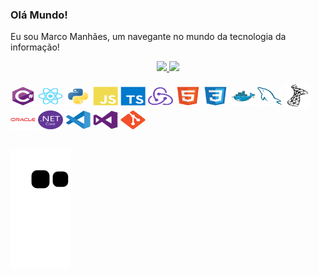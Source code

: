 ### Olá Mundo! ###
 
Eu sou Marco Manhães, um navegante no mundo da tecnologia da informação!

<div align="center">
  <a href="https://github.com/marcomanhaes">
    <img height="150em" src="https://github-readme-stats.vercel.app/api?username=marcomanhaes&count_private=true&include_all_commits=true&show_icons=true&theme=tokyonight&hide_border=false&show_owner=true"/>
 <img height="150em" src="https://github-readme-stats.vercel.app/api/top-langs/?username=marcomanhaes&theme=tokyonight&hide_border=false&&layout=compact"/>   
  </a>
</div>

<div style="display: inline_block"><br>
 <img align="center"  height="30" width="40" src="https://raw.githubusercontent.com/devicons/devicon/master/icons/csharp/csharp-original.svg">
 <img align="center"  height="30" width="40" src="https://raw.githubusercontent.com/devicons/devicon/master/icons/react/react-original.svg">
 <img align="center"  height="30" width="40" src="https://raw.githubusercontent.com/devicons/devicon/master/icons/python/python-original.svg">
 <img align="center" alt="Js" height="30" width="40" src="https://raw.githubusercontent.com/devicons/devicon/master/icons/javascript/javascript-plain.svg">
 <img align="center"  height="30" width="40" src="https://raw.githubusercontent.com/devicons/devicon/master/icons/typescript/typescript-plain.svg">
 <img align="center" alt="Redux" height="30" width="40" src="https://raw.githubusercontent.com/devicons/devicon/master/icons/redux/redux-original.svg">
 <img align="center"  height="30" width="40" src="https://raw.githubusercontent.com/devicons/devicon/master/icons/html5/html5-original.svg">
 <img align="center"  height="30" width="40" src="https://raw.githubusercontent.com/devicons/devicon/master/icons/css3/css3-original.svg">
 <img align="center"  height="30" width="40" src="https://raw.githubusercontent.com/devicons/devicon/master/icons/docker/docker-original.svg">
 <img align="center"  height="30" width="40" src="https://raw.githubusercontent.com/devicons/devicon/master/icons/mysql/mysql-original.svg">
 <img align="center"  height="40" width="40" src="https://raw.githubusercontent.com/devicons/devicon/master/icons/microsoftsqlserver/microsoftsqlserver-plain.svg">
 <img align="center"  height="35" width="40" src="https://raw.githubusercontent.com/devicons/devicon/master/icons/oracle/oracle-original.svg">
<!-- <img align="center" alt="nodejs" height="30" width="40" src="https://cdn.worldvectorlogo.com/logos/nodejs-icon.svg">-->
 <img align="center"  height="30" width="40" src="https://raw.githubusercontent.com/devicons/devicon/master/icons/dotnetcore/dotnetcore-original.svg">
 <img align="center"  height="30" width="40" src="https://raw.githubusercontent.com/devicons/devicon/master/icons/vscode/vscode-original.svg">
 <img align="center"  height="30" width="40" src="https://raw.githubusercontent.com/devicons/devicon/master/icons/visualstudio/visualstudio-plain.svg">
 <img align="center" alt="git" height="30" width="40" src="https://raw.githubusercontent.com/devicons/devicon/master/icons/git/git-original.svg">
 
 </div>
 

  ##
 
<div> 
 
  ![Snake animation](https://github.com/rafaballerini/rafaballerini/blob/output/github-contribution-grid-snake.svg)

</div>
